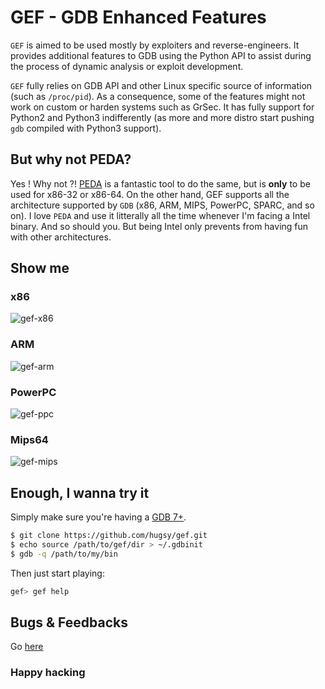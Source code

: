 # GEF - GDB Enhanced Features

`GEF` is aimed to be used mostly by exploiters and reverse-engineers. It
provides additional features to GDB using the Python API to assist during the
process of dynamic analysis or exploit development.

`GEF` fully relies on GDB API and other Linux specific source of information
(such as `/proc/pid`). As a consequence, some of the features might not work on
custom or harden systems such as GrSec.
It has fully support for Python2 and Python3 indifferently (as more and more
distro start pushing `gdb` compiled with Python3 support).


## But why not PEDA?
Yes ! Why not ?! [PEDA](https://github.com/longld/peda) is a fantastic tool to
do the same, but is **only** to be used for x86-32 or x86-64. On the other hand,
GEF supports all the architecture supported by `GDB` (x86, ARM, MIPS, PowerPC,
SPARC, and so on).
I love `PEDA` and use it litterally all the time whenever I'm facing a Intel
binary. And so should you. But being Intel only prevents from having fun with
other architectures.


## Show me

### x86
![gef-x86](https://pbs.twimg.com/media/BvdRAJKIUAA8R6_.png:large)

### ARM
![gef-arm](https://pbs.twimg.com/media/CA_y-xEU0AAroF3.png:large)

### PowerPC
![gef-ppc](https://i.imgur.com/IN6x6lw.png)

### Mips64
![gef-mips](https://i.imgur.com/WTXutso.png)


## Enough, I wanna try it

Simply make sure you're having a [GDB 7+](https://www.gnu.org/s/gdb).
``` bash
$ git clone https://github.com/hugsy/gef.git
$ echo source /path/to/gef/dir > ~/.gdbinit
$ gdb -q /path/to/my/bin
```

Then just start playing:
```bash
gef> gef help
```

## Bugs & Feedbacks

Go [here](https://github.com/hugsy/gef/issues)

### Happy hacking
